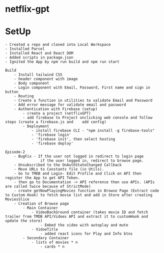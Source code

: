 # netflix-gpt

# SetUp

    - Created a repo and cloned into Local Workspace
    - Installed Parcel
    - Installed React and React DOM
    - Added scripts in package.json
    - Ignited the App by npm run build and npm run start

    Build
        - Install tailwind CSS
        - header component with image
        - Body component
        - Login component with Email, Password, First name and sign in button
        - Routing
        - Create a function in utilities to validate Email and Password
        - Add error message for validate email and password
        - Authentication with Firebase (setup)
            - create a project (netflixGPT)
            - add firebase to Project onclicking web console and follow steps (create a firebase.js and    add config)
            - Deployment
                - install firebase CLI - "npm install -g firebase-tools"
                - 'firebase login'
                - 'firebase init', then select hosting
                - 'firebase deploy'

    Episode-2
        - BugFix - If the user not logged in redirect to login page
                    if the user logged in, redirect to browse page.
        - Unsubscribed to the OnAuthStateChanged Callback
        - Move URLs to Constants file (in Utils).
        - Go to TMDB and Login- Edit Profile and Click on API then register the App to get API Token.
        - then go to Documentation -> API reference then use APIs. (APIs are called twice because of StrictMode)
        - create getNowPlayingMovies function in Browse Page (Extract code to Custom Hook) to fetch movie list and add in Store after creating MoviesSlice
        - Creation of Browse page
            - Main Container
                - VideoBackGround container (takes movie ID and fetch trailer from TMDB API/Vidoes API and extract it to customHook and update the store)
                    - Embed the video with autoplay and mute
                - VidoeTitle
                    - added react icons for Play and Info btns
            - Secondary Container
                - lists of movies * n
                    - cards * n
